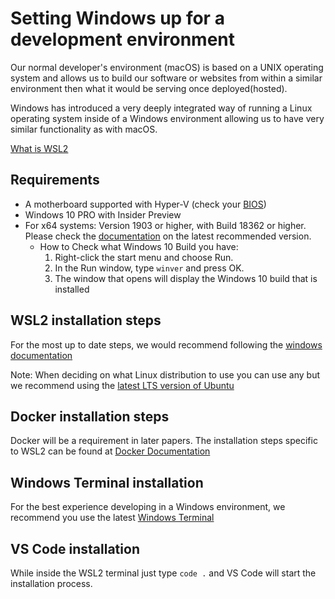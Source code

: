 # Setting Windows up for a development environment

Our normal developer's environment (macOS) is based on a UNIX operating system and allows us to build our software or websites from within a similar environment then what it would be serving once deployed(hosted).

Windows has introduced a very deeply integrated way of running a Linux operating system inside of a Windows environment allowing us to have very similar functionality as with macOS.

[What is WSL2](https://youtu.be/48k317kOxqg)

## Requirements

- A motherboard supported with Hyper-V (check your [BIOS](https://www.youtube.com/watch?v=ncUmWthHrU0))
- Windows 10 PRO with Insider Preview
- For x64 systems: Version 1903 or higher, with Build 18362 or higher. Please check the [documentation](https://docs.microsoft.com/en-us/windows/wsl/install-win10#requirements) on the latest recommended version.
  - How to Check what Windows 10 Build you have:
    1. Right-click the start menu and choose Run.
    2. In the Run window, type `winver` and press OK.
    3. The window that opens will display the Windows 10 build that is installed

## WSL2 installation steps

For the most up to date steps, we would recommend following the [windows documentation](https://docs.microsoft.com/en-us/windows/wsl/install-win10)

Note: When deciding on what Linux distribution to use you can use any but we recommend using the [latest LTS version of Ubuntu](https://ubuntu.com/about/release-cycle)

## Docker installation steps

Docker will be a requirement in later papers. The installation steps specific to WSL2 can be found at [Docker Documentation](https://docs.docker.com/docker-for-windows/wsl/)

## Windows Terminal installation

For the best experience developing in a Windows environment, we recommend you use the latest [Windows Terminal](https://www.microsoft.com/en-us/p/windows-terminal/9n0dx20hk701?activetab=pivot:overviewtab)

## VS Code installation

While inside the WSL2 terminal just type `code .` and VS Code will start the installation process.
